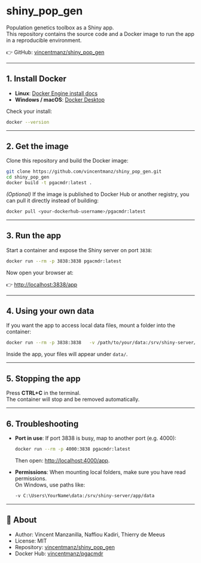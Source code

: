# shiny_pop_gen

Population genetics toolbox as a Shiny app.  
This repository contains the source code and a Docker image to run the app in a reproducible environment.

👉 GitHub: [vincentmanz/shiny_pop_gen](https://github.com/vincentmanz/shiny_pop_gen)

---

## 1. Install Docker

- **Linux**: [Docker Engine install docs](https://docs.docker.com/engine/install/)  
- **Windows / macOS**: [Docker Desktop](https://www.docker.com/products/docker-desktop/)

Check your install:

```bash
docker --version
```

---

## 2. Get the image

Clone this repository and build the Docker image:

```bash
git clone https://github.com/vincentmanz/shiny_pop_gen.git
cd shiny_pop_gen
docker build -t pgacmdr:latest .
```

*(Optional)* If the image is published to Docker Hub or another registry, you can pull it directly instead of building:

```bash
docker pull <your-dockerhub-username>/pgacmdr:latest
```

---

## 3. Run the app

Start a container and expose the Shiny server on port `3838`:

```bash
docker run --rm -p 3838:3838 pgacmdr:latest
```

Now open your browser at:

👉 [http://localhost:3838/app](http://localhost:3838/app)

---

## 4. Using your own data

If you want the app to access local data files, mount a folder into the container:

```bash
docker run --rm -p 3838:3838   -v /path/to/your/data:/srv/shiny-server/app/data   pgacmdr:latest
```

Inside the app, your files will appear under `data/`.

---

## 5. Stopping the app

Press **CTRL+C** in the terminal.  
The container will stop and be removed automatically.

---

## 6. Troubleshooting

- **Port in use**: If port 3838 is busy, map to another port (e.g. 4000):

  ```bash
  docker run --rm -p 4000:3838 pgacmdr:latest
  ```
  Then open: [http://localhost:4000/app](http://localhost:4000/app).

- **Permissions**: When mounting local folders, make sure you have read permissions.  
  On Windows, use paths like:

  ```bash
  -v C:\Users\YourName\data:/srv/shiny-server/app/data
  ```

---

## 📖 About

- Author: Vincent Manzanilla, Naffiou Kadiri, Thierry de Meeus  
- License: MIT  
- Repository: [vincentmanz/shiny_pop_gen](https://github.com/vincentmanz/shiny_pop_gen)
- Docker Hub: [vincentmanz/pgacmdr](https://hub.docker.com/r/vincentmanz/pgacmdr)

